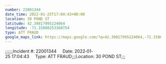 ```yaml
---
number: 22001344
date_time: 2022-01-25T17:04:43+00:00
location: 30 POND ST
latitude: 42.39817995224064
longitude: -71.15860253160754
type: ATT FRAUD
google_maps_link: https://maps.google.com/?q=42.39817995224064,-71.15860253160754
---
```


;;;;;;Incident #: 22001344     Date: 2022‐01‐25 17:04:43     Type: ATT FRAUD;;;Location: 30 POND ST;;;
